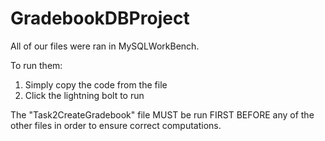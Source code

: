 # GradebookDBProject

All of our files were ran in MySQLWorkBench.

To run them:

1. Simply copy the code from the file
2. Click the lightning bolt to run

The "Task2CreateGradebook" file MUST be run FIRST BEFORE any of the other files in order to ensure correct computations.
